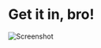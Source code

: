 Get it in, bro!
===============

![Screenshot](https://raw.github.com/DionnV/Getitinbro/blob/master/logo.jpg "Kodi Coding")
